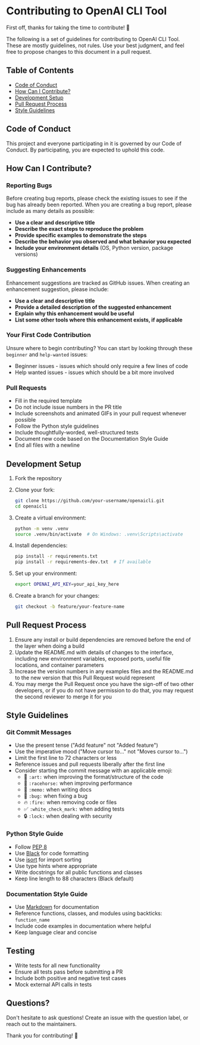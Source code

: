 # Contributing to OpenAI CLI Tool

First off, thanks for taking the time to contribute! 🎉

The following is a set of guidelines for contributing to OpenAI CLI Tool. These are mostly guidelines, not rules. Use your best judgment, and feel free to propose changes to this document in a pull request.

## Table of Contents

- [Code of Conduct](#code-of-conduct)
- [How Can I Contribute?](#how-can-i-contribute)
- [Development Setup](#development-setup)
- [Pull Request Process](#pull-request-process)
- [Style Guidelines](#style-guidelines)

## Code of Conduct

This project and everyone participating in it is governed by our Code of Conduct. By participating, you are expected to uphold this code.

## How Can I Contribute?

### Reporting Bugs

Before creating bug reports, please check the existing issues to see if the bug has already been reported. When you are creating a bug report, please include as many details as possible:

- **Use a clear and descriptive title**
- **Describe the exact steps to reproduce the problem**
- **Provide specific examples to demonstrate the steps**
- **Describe the behavior you observed and what behavior you expected**
- **Include your environment details** (OS, Python version, package versions)

### Suggesting Enhancements

Enhancement suggestions are tracked as GitHub issues. When creating an enhancement suggestion, please include:

- **Use a clear and descriptive title**
- **Provide a detailed description of the suggested enhancement**
- **Explain why this enhancement would be useful**
- **List some other tools where this enhancement exists, if applicable**

### Your First Code Contribution

Unsure where to begin contributing? You can start by looking through these `beginner` and `help-wanted` issues:

- Beginner issues - issues which should only require a few lines of code
- Help wanted issues - issues which should be a bit more involved

### Pull Requests

- Fill in the required template
- Do not include issue numbers in the PR title
- Include screenshots and animated GIFs in your pull request whenever possible
- Follow the Python style guidelines
- Include thoughtfully-worded, well-structured tests
- Document new code based on the Documentation Style Guide
- End all files with a newline

## Development Setup

1. Fork the repository
2. Clone your fork:
   ```bash
   git clone https://github.com/your-username/openaicli.git
   cd openaicli
   ```

3. Create a virtual environment:
   ```bash
   python -m venv .venv
   source .venv/bin/activate  # On Windows: .venv\Scripts\activate
   ```

4. Install dependencies:
   ```bash
   pip install -r requirements.txt
   pip install -r requirements-dev.txt  # If available
   ```

5. Set up your environment:
   ```bash
   export OPENAI_API_KEY=your_api_key_here
   ```

6. Create a branch for your changes:
   ```bash
   git checkout -b feature/your-feature-name
   ```

## Pull Request Process

1. Ensure any install or build dependencies are removed before the end of the layer when doing a build
2. Update the README.md with details of changes to the interface, including new environment variables, exposed ports, useful file locations, and container parameters
3. Increase the version numbers in any examples files and the README.md to the new version that this Pull Request would represent
4. You may merge the Pull Request once you have the sign-off of two other developers, or if you do not have permission to do that, you may request the second reviewer to merge it for you

## Style Guidelines

### Git Commit Messages

- Use the present tense ("Add feature" not "Added feature")
- Use the imperative mood ("Move cursor to..." not "Moves cursor to...")
- Limit the first line to 72 characters or less
- Reference issues and pull requests liberally after the first line
- Consider starting the commit message with an applicable emoji:
  - 🎨 `:art:` when improving the format/structure of the code
  - 🐎 `:racehorse:` when improving performance
  - 📝 `:memo:` when writing docs
  - 🐛 `:bug:` when fixing a bug
  - 🔥 `:fire:` when removing code or files
  - ✅ `:white_check_mark:` when adding tests
  - 🔒 `:lock:` when dealing with security

### Python Style Guide

- Follow [PEP 8](https://www.python.org/dev/peps/pep-0008/)
- Use [Black](https://black.readthedocs.io/) for code formatting
- Use [isort](https://pycqa.github.io/isort/) for import sorting
- Use type hints where appropriate
- Write docstrings for all public functions and classes
- Keep line length to 88 characters (Black default)

### Documentation Style Guide

- Use [Markdown](https://daringfireball.net/projects/markdown/) for documentation
- Reference functions, classes, and modules using backticks: `function_name`
- Include code examples in documentation where helpful
- Keep language clear and concise

## Testing

- Write tests for all new functionality
- Ensure all tests pass before submitting a PR
- Include both positive and negative test cases
- Mock external API calls in tests

## Questions?

Don't hesitate to ask questions! Create an issue with the question label, or reach out to the maintainers.

Thank you for contributing! 🚀
